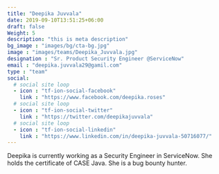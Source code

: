 ```yaml
---
title: "Deepika Juvvala"
date: 2019-09-10T13:51:25+06:00
draft: false
Weight: 5
description: "this is meta description"
bg_image : "images/bg/cta-bg.jpg"
image : "images/teams/Deepika_Juvvala.jpg"
designation : "Sr. Product Security Engineer @ServiceNow"
email : "deepika.juvvala29@gamil.com"
type : "team"
social:
  # social site loop
  - icon : "tf-ion-social-facebook"
    link : "https://www.facebook.com/deepika.roses"
  # social site loop
  - icon : "tf-ion-social-twitter"
    link : "https://twitter.com/deepikajuvvala"
  # social site loop
  - icon : "tf-ion-social-linkedin"
    link : "https://www.linkedin.com/in/deepika-juvvala-50716077/"
---
```


Deepika is currently working as a Security Engineer in ServiceNow. She holds the certificate of CASE Java. She is a bug bounty hunter.